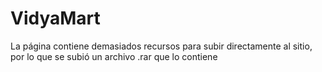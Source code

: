 # VidyaMart

La página contiene demasiados recursos para subir directamente al sitio, por lo que se subió un archivo .rar que lo contiene
